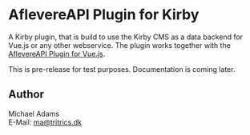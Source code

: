 # AflevereAPI Plugin for Kirby

A Kirby plugin, that is build to use the Kirby CMS as a data backend for Vue.js or any other webservice. The plugin works together with the [AflevereAPI Plugin for Vue.js](https://github.com/tritrics/aflevere-api-vue).

This is pre-release for test purposes. Documentation is coming later.

## Author

Michael Adams  
E-Mail: [ma@tritrics.dk](mailto:ma@tritrics.dk)